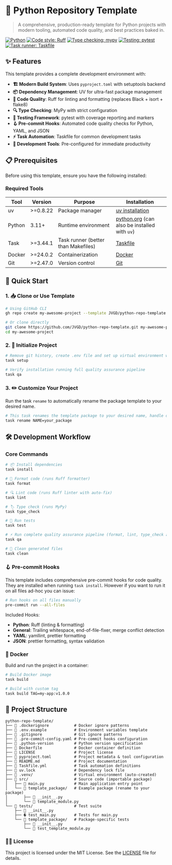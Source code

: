 # 🐍 Python Repository Template

> A comprehensive, production-ready template for Python projects with modern tooling, automated code quality, and best practices baked in.

[![Python](https://img.shields.io/badge/python-3.11%2B-blue.svg)](https://www.python.org/downloads/)
[![Code style: Ruff](https://img.shields.io/endpoint?url=https://raw.githubusercontent.com/astral-sh/ruff/main/assets/badge/v2.json)](https://github.com/astral-sh/ruff)
[![Type checking: mypy](https://img.shields.io/badge/type%20checking-mypy-blue)](https://mypy.readthedocs.io/)
[![Testing: pytest](https://img.shields.io/badge/testing-pytest-blue)](https://pytest.org/)
[![Task runner: Taskfile](https://img.shields.io/badge/task%20runner-Taskfile-blue)](https://taskfile.dev/)

## ✨ Features

This template provides a complete development environment with:

- **🏗️ Modern Build System**: Uses `pyproject.toml` with setuptools backend
- **📦 Dependency Management**: UV for ultra-fast package management
- **🎯 Code Quality**: Ruff for linting and formatting (replaces Black + isort + flake8)
- **🔍 Type Checking**: MyPy with strict configuration
- **🧪 Testing Framework**: pytest with coverage reporting and markers
- **🪝 Pre-commit Hooks**: Automated code quality checks for Python, YAML, and JSON
- **⚡ Task Automation**: Taskfile for common development tasks
- **🔧 Development Tools**: Pre-configured for immediate productivity

## 📋 Prerequisites

Before using this template, ensure you have the following installed:

### Required Tools

| Tool | Version | Purpose | Installation |
|------|---------|---------|--------------|
| uv | >=0.8.22 | Package manager | [uv installation](https://docs.astral.sh/uv/getting-started/installation/) |
| Python | 3.11+ | Runtime environment | [python.org](https://www.python.org/downloads/) (can also be installed with `uv`) |
| Task | >=3.44.1 | Task runner (better than Makefiles)| [Taskfile](https://taskfile.dev/installation) |
| Docker | >=24.0.2 | Containerization | [Docker](https://www.docker.com/get-started/) |
| Git | >=2.47.0 | Version control | [Git](https://git-scm.com) |

## 🚀 Quick Start

### 1. 📥 Clone or Use Template

```bash
# Using GitHub CLI
gh repo create my-awesome-project --template JVGD/python-repo-template

# Or clone directly
git clone https://github.com/JVGD/python-repo-template.git my-awesome-project
cd my-awesome-project
```

### 2. 🔧 Initialize Project

```bash
# Remove git history, create .env file and set up virtual environment with dev dependencies
task setup

# Verify installation running full quality assurance pipeline
task qa
```

### 3. ✏️ Customize Your Project

Run the task `rename` to automatically rename the package template to your desired name.

```bash
# This task renames the template package to your desired name, handle directories files and imports
task rename NAME=your_package
```

## 🛠️ Development Workflow

### Core Commands

```bash
# 📦 Install dependencies
task install

# 🧹 Format code (runs Ruff formatter)
task format

# 🔍 Lint code (runs Ruff linter with auto-fix)
task lint

# 🏷️ Type check (runs MyPy)
task type_check

# 🧪 Run tests
task test

# ⚡ Run complete quality assurance pipeline (format, lint, type_check and tests)
task qa

# 🧽 Clean generated files
task clean
```

### 🪝 Pre-commit Hooks

This template includes comprehensive pre-commit hooks for code quality. They are installed when running `task install`. However if you want to run it on all files ad-hoc you can issue:

```bash
# Run hooks on all files manually
pre-commit run --all-files
```

Included Hooks:
- **Python**: Ruff (linting & formatting)
- **General**: Trailing whitespace, end-of-file-fixer, merge conflict detection
- **YAML**: yamllint, prettier formatting
- **JSON**: prettier formatting, syntax validation

### 🐳 Docker

Build and run the project in a container:

```bash
# Build Docker image
task build

# Build with custom tag
task build TAG=my-app:v1.0.0
```

## 📁 Project Structure

```
python-repo-template/
├── 📄 .dockerignore           # Docker ignore patterns
├── 📄 .env.example            # Environment variables template
├── 📄 .gitignore              # Git ignore patterns
├── 📄 .pre-commit-config.yaml # Pre-commit hooks configuration
├── 📄 .python-version         # Python version specification
├── 📄 Dockerfile              # Docker container definition
├── 📄 LICENSE                 # Project license
├── 📄 pyproject.toml          # Project metadata & tool configuration
├── 📄 README.md               # Project documentation
├── 📄 Taskfile.yml            # Task automation definitions
├── 📄 uv.lock                 # Dependency lock file
├── 📁 .venv/                  # Virtual environment (auto-created)
├── 📁 src/                    # Source code (importable package)
│   ├── 📄 main.py             # Main application entry point
│   └── 📁 template_package/   # Example package (rename to your package)
│       ├── 📄 __init__.py
│       └── 📄 template_module.py
└── 📁 tests/                  # Test suite
    ├── 📄 __init__.py
    ├── � test_main.py        # Tests for main.py
    └── 📁 template_package/   # Package-specific tests
        ├── 📄 __init__.py
        └── 📄 test_template_module.py
```

### 🧑‍⚖️ License

This project is licensed under the MIT License. See the [LICENSE](LICENSE) file for details.
